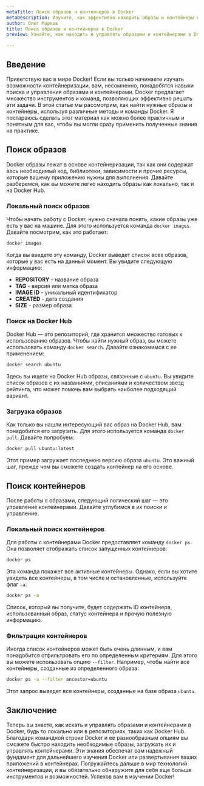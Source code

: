 ```yaml
---
metaTitle: Поиск образов и контейнеров в Docker
metaDescription: Изучите, как эффективно находить образы и контейнеры в Docker - от поиска локальных данных до навигации по Docker Hub с практическими примерами и советами
author: Олег Марков
title: Поиск образов и контейнеров в Docker
preview: Узнайте, как находить и управлять образами и контейнерами в Docker, используя возможности командной строки и другие инструменты

---
```


## Введение

Приветствую вас в мире Docker! Если вы только начинаете изучать возможности контейнеризации, вам, несомненно, понадобятся навыки поиска и управления образами и контейнерами. Docker предлагает множество инструментов и команд, позволяющих эффективно решать эти задачи. В этой статье мы рассмотрим, как найти нужные образы и контейнеры, используя различные методы и команды Docker. Я постараюсь сделать этот материал как можно более практичным и понятным для вас, чтобы вы могли сразу применить полученные знания на практике.

## Поиск образов

Docker образы лежат в основе контейнеризации, так как они содержат весь необходимый код, библиотеки, зависимости и прочие ресурсы, которые вашему приложению нужны для выполнения. Давайте разберемся, как вы можете легко находить образы как локально, так и на Docker Hub.

### Локальный поиск образов

Чтобы начать работу с Docker, нужно сначала понять, какие образы уже есть у вас на машине. Для этого используется команда `docker images`. Давайте посмотрим, как это работает:

```bash
docker images
```

Когда вы введете эту команду, Docker выведет список всех образов, которые у вас есть на данный момент. Вы увидите следующую информацию:

- **REPOSITORY** - название образа
- **TAG** - версия или метка образа
- **IMAGE ID** - уникальный идентификатор
- **CREATED** - дата создания
- **SIZE** - размер образа

### Поиск на Docker Hub

Docker Hub — это репозиторий, где хранится множество готовых к использованию образов. Чтобы найти нужный образ, вы можете использовать команду `docker search`. Давайте ознакомимся с ее применением:

```bash
docker search ubuntu
```

Здесь вы ищете на Docker Hub образы, связанные с `ubuntu`. Вы увидите список образов с их названиями, описаниями и количеством звезд рейтинга, что может помочь вам выбрать наиболее подходящий вариант.

### Загрузка образов

Как только вы нашли интересующий вас образ на Docker Hub, вам понадобится его загрузить. Для этого используется команда `docker pull`. Давайте попробуем:

```bash
docker pull ubuntu:latest
```

Этот пример загружает последнюю версию образа `ubuntu`. Это важный шаг, прежде чем вы сможете создать контейнер на его основе.

## Поиск контейнеров

После работы с образами, следующий логический шаг — это управление контейнерами. Давайте углубимся в их поиски и управление.

### Локальный поиск контейнеров

Для работы с контейнерами Docker предоставляет команду `docker ps`. Она позволяет отображать список запущенных контейнеров:

```bash
docker ps
```

Эта команда покажет все активные контейнеры. Однако, если вы хотите увидеть все контейнеры, в том числе и остановленные, используйте флаг `-a`:

```bash
docker ps -a
```

Список, который вы получите, будет содержать ID контейнера, использованный образ, статус контейнера и прочую полезную информацию.

### Фильтрация контейнеров

Иногда список контейнеров может быть очень длинным, и вам понадобится отфильтровать его по определенным критериям. Для этого вы можете использовать опцию `--filter`. Например, чтобы найти все контейнеры, созданные из определенного образа:

```bash
docker ps -a --filter ancestor=ubuntu
```

Этот запрос выведет все контейнеры, созданные на базе образа `ubuntu`.

## Заключение

Теперь вы знаете, как искать и управлять образами и контейнерами в Docker, будь то локально или в репозиториях, таких как Docker Hub. Благодаря командной строке Docker и ее разнообразным опциям вы сможете быстро находить необходимые образы, загружать их и управлять контейнерами. Эти знания обеспечат вам надежный фундамент для дальнейшего изучения Docker или развертывания ваших приложений в контейнерах. Погружайтесь дальше в мир технологий контейнеризации, и вы обязательно обнаружите для себя еще больше инструментов и возможностей. Успехов вам в изучении Docker!